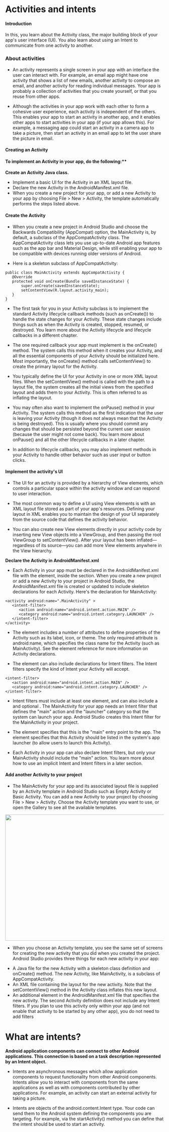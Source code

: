 # Activities and intents

#### Introduction

In this, you learn about the Activity class, the major building block of your app's user interface (UI). You also learn about using an Intent to communicate from one activity to another.


### About activities
* An activity represents a single screen in your app with an interface the user can interact with. For example, an email app might have one activity that shows a list of new emails, another activity to compose an email, and another activity for reading individual messages. Your app is probably a collection of activities that you create yourself, or that you reuse from other apps.

* Although the activities in your app work with each other to form a cohesive user experience, each activity is independent of the others. This enables your app to start an activity in another app, and it enables other apps to start activities in your app (if your app allows this). For example, a messaging app could start an activity in a camera app to take a picture, then start an activity in an email app to let the user share the picture in email. 


#### Creating an Activity
#### To implement an Activity in your app, do the following:**

**Create an Activity Java class.**

* Implement a basic UI for the Activity in an XML layout file.
* Declare the new Activity in the AndroidManifest.xml file.
* When you create a new project for your app, or add a new Activity to your app by choosing File > New > Activity, the template automatically performs the steps listed above.


#### Create the Activity
* When you create a new project in Android Studio and choose the Backwards Compatibility (AppCompat) option, the MainActivity is, by default, a subclass of the AppCompatActivity class. The AppCompatActivity class lets you use up-to-date Android app features such as the app bar and Material Design, while still enabling your app to be compatible with devices running older versions of Android.

* Here is a skeleton subclass of AppCompatActivity:

```
public class MainActivity extends AppCompatActivity {
   @Override
   protected void onCreate(Bundle savedInstanceState) {
       super.onCreate(savedInstanceState);
       setContentView(R.layout.activity_main);
   }
}
```

* The first task for you in your Activity subclass is to implement the standard Activity lifecycle callback methods (such as onCreate()) to handle the state changes for your Activity. These state changes include things such as when the Activity is created, stopped, resumed, or destroyed. You learn more about the Activity lifecycle and lifecycle callbacks in a different chapter.

* The one required callback your app must implement is the onCreate() method. The system calls this method when it creates your Activity, and all the essential components of your Activity should be initialized here. Most importantly, the onCreate() method calls setContentView() to create the primary layout for the Activity.

* You typically define the UI for your Activity in one or more XML layout files. When the setContentView() method is called with the path to a layout file, the system creates all the initial views from the specified layout and adds them to your Activity. This is often referred to as inflating the layout.

* You may often also want to implement the onPause() method in your Activity. The system calls this method as the first indication that the user is leaving your Activity (though it does not always mean that the Activity is being destroyed). This is usually where you should commit any changes that should be persisted beyond the current user session (because the user might not come back). You learn more about onPause() and all the other lifecycle callbacks in a later chapter.

* In addition to lifecycle callbacks, you may also implement methods in your Activity to handle other behavior such as user input or button clicks.


#### Implement the activity's UI
* The UI for an activity is provided by a hierarchy of View elements, which controls a particular space within the activity window and can respond to user interaction.

* The most common way to define a UI using View elements is with an XML layout file stored as part of your app's resources. Defining your layout in XML enables you to maintain the design of your UI separately from the source code that defines the activity behavior.

* You can also create new View elements directly in your activity code by inserting new View objects into a ViewGroup, and then passing the root ViewGroup to setContentView(). After your layout has been inflated—regardless of its source—you can add more View elements anywhere in the View hierarchy.


**Declare the Activity in AndroidManifest.xml**
* Each Activity in your app must be declared in the AndroidManifest.xml file with the <activity> element, inside the <application> section. When you create a new project or add a new Activity to your project in Android Studio, the AndroidManifest.xml file is created or updated to include skeleton declarations for each Activity. Here's the declaration for MainActivity:

```
<activity android:name=".MainActivity" >
   <intent-filter>
      <action android:name="android.intent.action.MAIN" />
      <category android:name="android.intent.category.LAUNCHER" />
   </intent-filter>
</activity>
```

* The <activity> element includes a number of attributes to define properties of the Activity such as its label, icon, or theme. The only required attribute is android:name, which specifies the class name for the Activity (such as MainActivity). See the <activity> element reference for more information on Activity declarations.

* The <activity> element can also include declarations for Intent filters. The Intent filters specify the kind of Intent your Activity will accept.
```
<intent-filter>
   <action android:name="android.intent.action.MAIN" />
   <category android:name="android.intent.category.LAUNCHER" />
</intent-filter>
  ```
* Intent filters must include at least one <action> element, and can also include a <category> and optional <data>. The MainActivity for your app needs an Intent filter that defines the "main" action and the "launcher" category so that the system can launch your app. Android Studio creates this Intent filter for the MainActivity in your project.

* The <action> element specifies that this is the "main" entry point to the app. The <category> element specifies that this Activity should be listed in the system's app launcher (to allow users to launch this Activity).

* Each Activity in your app can also declare Intent filters, but only your MainActivity should include the "main" action. You learn more about how to use an implicit Intent and Intent filters in a later section.


#### Add another Activity to your project
* The MainActivity for your app and its associated layout file is supplied by an Activity template in Android Studio such as Empty Activity or Basic Activity. You can add a new Activity to your project by choosing File > New > Activity. Choose the Activity template you want to use, or open the Gallery to see all the available templates.

<img src="https://github.com/Muneiahtellakula/android_development/blob/master/activity-gallery.png" height="400" width="600">

- When you choose an Activity template, you see the same set of screens for creating the new activity that you did when you created the project. Android Studio provides three things for each new activity in your app:

* A Java file for the new Activity with a skeleton class definition and onCreate() method. The new Activity, like MainActivity, is a subclass of AppCompatActivity.
* An XML file containing the layout for the new activity. Note that the setContentView() method in the Activity class inflates this new layout.
* An additional <activity> element in the AndroidManifest.xml file that specifies the new activity. The second Activity definition does not include any Intent filters. If you plan to use this activity only within your app (and not enable that activity to be started by any other app), you do not need to add filters


# What are intents?
**Android application components can connect to other Android applications. This connection is based on a task description represented by an Intent object.**

* Intents are asynchronous messages which allow application components to request functionality from other Android components. Intents allow you to interact with components from the same applications as well as with components contributed by other applications. For example, an activity can start an external activity for taking a picture.

* Intents are objects of the android.content.Intent type. Your code can send them to the Android system defining the components you are targeting. For example, via the startActivity() method you can define that the intent should be used to start an activity.
